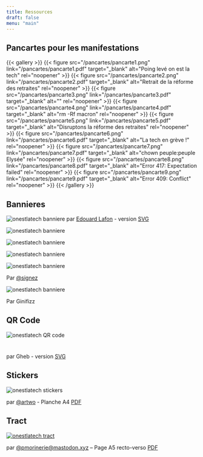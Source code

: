 ```yaml
---
title: Ressources
draft: false
menu: "main"
---
```

## Pancartes pour les manifestations

{{< gallery >}}
{{< figure src="/pancartes/pancarte1.png" link="/pancartes/pancarte1.pdf" target="_blank" alt="Poing levé on est la tech" rel="noopener" >}}
{{< figure src="/pancartes/pancarte2.png" link="/pancartes/pancarte2.pdf" target="_blank" alt="Retrait de la réforme des retraites" rel="noopener" >}}
{{< figure src="/pancartes/pancarte3.png" link="/pancartes/pancarte3.pdf" target="_blank" alt="</macron>" rel="noopener" >}}
{{< figure src="/pancartes/pancarte4.png" link="/pancartes/pancarte4.pdf" target="_blank" alt="rm -Rf macron" rel="noopener" >}}
{{< figure src="/pancartes/pancarte5.png" link="/pancartes/pancarte5.pdf" target="_blank" alt="Disruptons la réforme des retraites" rel="noopener" >}}
{{< figure src="/pancartes/pancarte6.png" link="/pancartes/pancarte6.pdf" target="_blank" alt="La tech en grève !" rel="noopener" >}}
{{< figure src="/pancartes/pancarte7.png" link="/pancartes/pancarte7.pdf" target="_blank" alt="chown peuple:peuple Elysée" rel="noopener" >}}
{{< figure src="/pancartes/pancarte8.png" link="/pancartes/pancarte8.pdf" target="_blank" alt="Error 417: Expectation failed" rel="noopener" >}}
{{< figure src="/pancartes/pancarte9.png" link="/pancartes/pancarte9.pdf" target="_blank" alt="Error 409: Conflict" rel="noopener" >}}
{{< /gallery >}}

## Bannieres

![onestlatech banniere](/bannieres/onestla_2.png)
par [Edouard Lafon](https://pouet.chapril.org/users/elafon/statuses/103329844781461295) - version [SVG](/bannieres/onestla_2_banniere_mastodon.svg)

![onestlatech banniere](/bannieres/signez_chownPeuple.png)

![onestlatech banniere](/bannieres/signez_retraitReforme.png)

![onestlatech banniere](/bannieres/signez_rmMacron.png)

![onestlatech banniere](/bannieres/signez_slashMacron.png)

Par [@signez](https://twitter.com/Signez)

![onestlatech banniere](/bannieres/ginifizz.png)

Par Ginifizz

## QR Code

![onestlatech QR code](/QR_code/qrcode-onestlatech_nom.png)
#
par Gheb - version [SVG](/QR_code/qrcoode-onestlatech.svg) <!-- XXX ajouter credit/lien -->

## Stickers

![onestlatech stickers](/stickers/stickers.png)

par [@artwo](https://twitter.com/artwo) - Planche A4 [PDF](/stickers/stickers.pdf)

## Tract

[![onestlatech tract](/tracts/tract-a5-recto-verso.png)](/tracts/tract-a5-recto-verso.pdf)

par [@pmorinerie@mastodon.xyz](https://mastodon.xyz/@pmorinerie/) – Page A5 recto-verso [PDF](/tracts/tract-a5-recto-verso.pdf)
